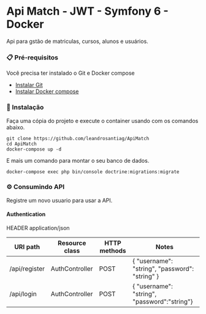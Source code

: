 # Api Match - JWT - Symfony 6 - Docker

Api para gstão de matriculas, cursos, alunos e usuários.

### 📋 Pré-requisitos

Você precisa ter instalado o Git e Docker compose
* [Instalar Git](https://git-scm.com/book/en/v2/Getting-Started-Installing-Git)
* [Instalar Docker compose](https://docs.docker.com/compose/install/)


### 🔧 Instalação

Faça uma cópia do projeto e execute o container usando com os comandos abaixo.

```
git clone https://github.com/leandrosantiag/ApiMatch
cd ApiMatch
docker-compose up -d
```

E mais um comando para montar o seu banco de dados.

```
docker-compose exec php bin/console doctrine:migrations:migrate
```

### ⚙️ Consumindo API

Registre um novo usuario para usar a API.

#### Authentication
HEADER application/json

| URI path       | Resource class           | HTTP methods | Notes                                                                                                |
|----------------|--------------------------|--------------|------------------------------------------------------------------------------------------------------|
| /api/register | AuthController | POST         | {     "username": "string",     "password": "string" } |
| /api/login    | AuthController | POST         | {    "username": "string",    "password":"string"}            
